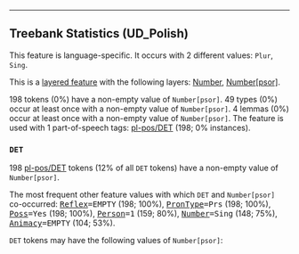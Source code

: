 

--------------------------------------------------------------------------------

## Treebank Statistics (UD_Polish)

This feature is language-specific.
It occurs with 2 different values: `Plur`, `Sing`.

This is a <a href="../../u/overview/feat-layers.html">layered feature</a> with the following layers: [Number](), [Number[psor]]().

198 tokens (0%) have a non-empty value of `Number[psor]`.
49 types (0%) occur at least once with a non-empty value of `Number[psor]`.
4 lemmas (0%) occur at least once with a non-empty value of `Number[psor]`.
The feature is used with 1 part-of-speech tags: [pl-pos/DET]() (198; 0% instances).

### `DET`

198 [pl-pos/DET]() tokens (12% of all `DET` tokens) have a non-empty value of `Number[psor]`.

The most frequent other feature values with which `DET` and `Number[psor]` co-occurred: <tt><a href="Reflex.html">Reflex</a>=EMPTY</tt> (198; 100%), <tt><a href="PronType.html">PronType</a>=Prs</tt> (198; 100%), <tt><a href="Poss.html">Poss</a>=Yes</tt> (198; 100%), <tt><a href="Person.html">Person</a>=1</tt> (159; 80%), <tt><a href="Number.html">Number</a>=Sing</tt> (148; 75%), <tt><a href="Animacy.html">Animacy</a>=EMPTY</tt> (104; 53%).

`DET` tokens may have the following values of `Number[psor]`:


